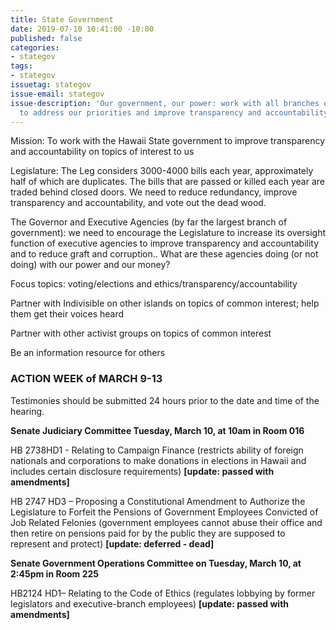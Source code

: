 ```yaml
---
title: State Government
date: 2019-07-10 10:41:00 -10:00
published: false
categories:
- stategov
tags:
- stategov
issuetag: stategov
issue-email: stategov
issue-description: 'Our government, our power: work with all branches of state government
  to address our priorities and improve transparency and accountability'
---
```


Mission:  To work with the Hawaii State government to improve transparency and accountability on topics of interest to us

Legislature:  The Leg considers 3000-4000 bills each year, approximately half of which are duplicates.  The bills that are passed or killed each year are traded behind closed doors.  We need to reduce redundancy, improve transparency and accountability, and vote out the dead wood.

The Governor and Executive Agencies (by far the largest branch of government):   we need to encourage the Legislature to increase its oversight function of executive agencies to improve transparency and accountability and to reduce graft and corruption..   What are these agencies doing (or not doing) with our power and our money?

Focus topics:  voting/elections and ethics/transparency/accountability

Partner with Indivisible on other islands on topics of common interest; help them get their voices heard 

Partner with other activist groups on topics of common interest

Be an information resource for others

###  **ACTION WEEK of MARCH 9-13**
Testimonies should be submitted 24 hours prior to the date and time of the hearing.

**Senate Judiciary Committee Tuesday, March 10, at 10am in Room 016**

HB 2738HD1 - Relating to Campaign Finance (restricts ability of foreign nationals and corporations to make donations in elections in Hawaii and includes certain disclosure requirements) **[update: passed with amendments]**

HB 2747 HD3 – Proposing a Constitutional Amendment to Authorize the Legislature to Forfeit the Pensions of Government Employees Convicted of Job Related Felonies (government employees cannot abuse their office and then retire on pensions paid for by the public they are supposed to represent and protect) **[update: deferred - dead]**

**Senate Government Operations Committee on Tuesday, March 10, at 2:45pm in Room 225**

HB2124 HD1– Relating to the Code of Ethics (regulates lobbying by former legislators and executive-branch employees) **[update: passed with amendments]**
